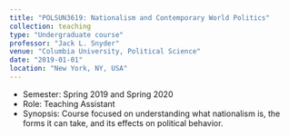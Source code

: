 ```yaml
---
title: "POLSUN3619: Nationalism and Contemporary World Politics"
collection: teaching
type: "Undergraduate course"
professor: "Jack L. Snyder" 
venue: "Columbia University, Political Science"
date: "2019-01-01"
location: "New York, NY, USA"
---
```

* Semester: Spring 2019 and Spring 2020
* Role: Teaching Assistant
* Synopsis: Course focused on understanding what nationalism is, the forms it can take, and its effects on political behavior.
